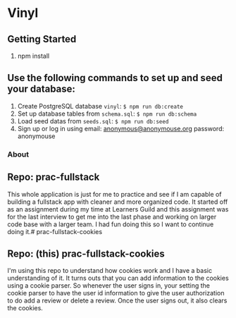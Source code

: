 # Vinyl

## Getting Started

1. npm install

## Use the following commands to set up and seed your database:

1. Create PostgreSQL database `vinyl`: `$ npm run db:create`
1. Set up database tables from `schema.sql`: `$ npm run db:schema`
1. Load seed datas from `seeds.sql`: `$ npm run db:seed`
1. Sign up or log in using email: anonymous@anonymouse.org password: anonymouse

### About

## Repo: prac-fullstack

This whole application is just for me to practice and see if I am capable of building a fullstack app with cleaner and more organized code. It started off as an assignment during my time at Learners Guild and this assignment was for the last interview to get me into the last phase and working on larger code base with a larger team. I had fun doing this so I want to continue doing it.# prac-fullstack-cookies

## Repo: (this) prac-fullstack-cookies

I'm using this repo to understand how cookies work and I have a basic understanding of it. It turns outs that you can add information to the cookies using a cookie parser. So whenever the user signs in, your setting the cookie parser to have the user id information to give the user authorization to do add a review or delete a review. Once the user signs out, it also clears the cookies. 

